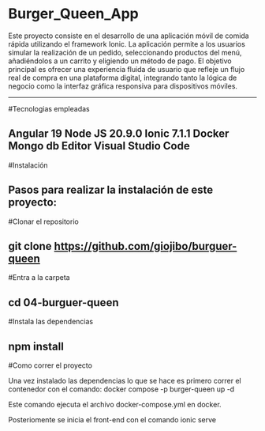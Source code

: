 # Burger_Queen_App
Este proyecto consiste en el desarrollo de una aplicación móvil de comida rápida utilizando el framework Ionic. La aplicación permite a los usuarios simular la realización de un pedido, seleccionando productos del menú, añadiéndolos a un carrito y eligiendo un método de pago. El objetivo principal es ofrecer una experiencia fluida de usuario que refleje un flujo real de compra en una plataforma digital, integrando tanto la lógica de negocio como la interfaz gráfica responsiva para dispositivos móviles.

---
#Tecnologias empleadas

Angular 19 Node JS 20.9.0 Ionic 7.1.1 Docker Mongo db Editor Visual Studio Code
---
#Instalación

Pasos para realizar la instalación de este proyecto:
---
#Clonar el repositorio

git clone https://github.com/giojibo/burguer-queen
---
#Entra a la carpeta

cd 04-burguer-queen
---
#Instala las dependencias

npm install
---
#Como correr el proyecto

Una vez instalado las dependencias lo que se hace es primero correr el contenedor con el comando: docker compose -p burger-queen up -d

Este comando ejecuta el archivo docker-compose.yml en docker.

Posteriomente se inicia el front-end con el comando ionic serve
